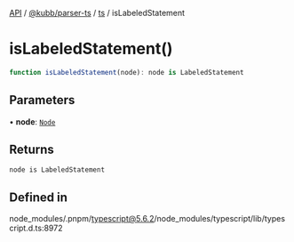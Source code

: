 [API](../../../../../packages.md) / [@kubb/parser-ts](../../../index.md) / [ts](../index.md) / isLabeledStatement

# isLabeledStatement()

```ts
function isLabeledStatement(node): node is LabeledStatement
```

## Parameters

• **node**: [`Node`](../interfaces/Node.md)

## Returns

`node is LabeledStatement`

## Defined in

node\_modules/.pnpm/typescript@5.6.2/node\_modules/typescript/lib/typescript.d.ts:8972
